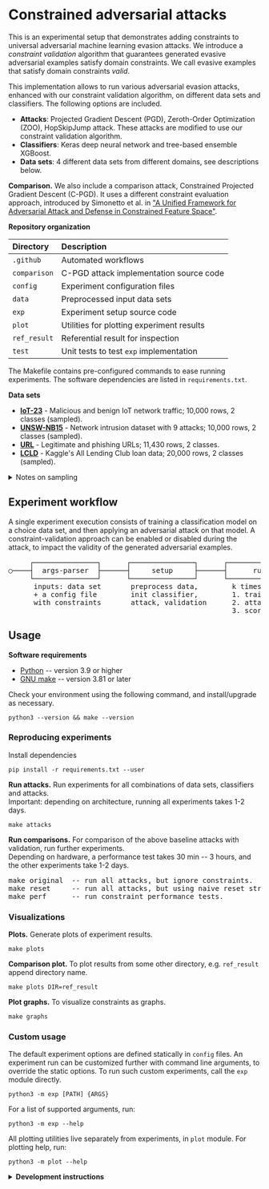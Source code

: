 # Constrained adversarial attacks

This is an experimental setup that demonstrates adding constraints to universal adversarial machine learning evasion attacks.
We introduce a _constraint validation_ algorithm that guarantees generated evasive adversarial examples satisfy domain constraints.
We call evasive examples that satisfy domain constraints _valid_.

This implementation allows to run various adversarial evasion attacks, enhanced with our constraint validation algorithm, on different data sets and classifiers.
The following options are included.

- **Attacks**: Projected Gradient Descent (PGD), Zeroth-Order Optimization (ZOO), HopSkipJump attack. These attacks are modified to use our constraint validation algorithm.
- **Classifiers**: Keras deep neural network and tree-based ensemble XGBoost.
- **Data sets**: 4 different data sets from different domains, see descriptions below.

**Comparison.** We also include a comparison attack, Constrained Projected Gradient Descent (C-PGD).
It uses a different constraint evaluation approach, introduced by Simonetto et al. in ["A Unified Framework for Adversarial Attack and Defense in Constrained Feature Space"](https://arxiv.org/abs/2112.01156).

**Repository organization**

| Directory    | Description                               |
|:-------------|:------------------------------------------|
| `.github`    | Automated workflows                       |
| `comparison` | C-PGD attack implementation source code   |
| `config`     | Experiment configuration files            |
| `data`       | Preprocessed input data sets              |
| `exp`        | Experiment setup source code              |
| `plot`       | Utilities for plotting experiment results |
| `ref_result` | Referential result for inspection         |
| `test`       | Unit tests to test `exp` implementation   |

The Makefile contains pre-configured commands to ease running experiments.
The software dependencies are listed in `requirements.txt`.

**Data sets**

- [**IoT-23**](https://doi.org/10.5281/zenodo.4743746) - Malicious and benign IoT network traffic; 10,000 rows, 2 classes (sampled).
- [**UNSW-NB15**](https://doi.org/10.1109/MilCIS.2015.7348942) - Network intrusion dataset with 9 attacks; 10,000 rows, 2 classes (sampled). 
- [**URL**](https://doi.org/10.1016/j.engappai.2021.104347) - Legitimate and phishing URLs; 11,430 rows, 2 classes.
- [**LCLD**](https://www.kaggle.com/datasets/wordsforthewise/lending-club) - Kaggle's All Lending Club loan data; 20,000 rows, 2 classes (sampled).

<details>
<summary>Notes on sampling</summary>
All data sets have an equal 50/50 class distribution.
The sampled data sets were generated by random sampling, without replacement, to obtain equal class distribution using Weka's supervised instance <a href="https://waikato.github.io/weka-blog/posts/2019-01-30-sampling/" target="_blank">SpreadSubsample</a>.
</details>

## Experiment workflow

A single experiment execution consists of training a classification model on a choice data set, and then applying an adversarial attack on  that model. 
A constraint-validation approach can be enabled or disabled during the attack, to impact the validity of the generated adversarial examples.

<pre>
     ┌───────────────┐      ┌───────────────┐      ┌───────────────┐      ┌───────────────┐ 
○────┤  args-parser  ├──────┤     setup     ├──────┤      run      ├──────┤      end      ├────◎
     └───────────────┘      └───────────────┘      └───────────────┘      └───────────────┘
      inputs: data set       preprocess data,        k times:               write result
      + a config file        init classifier,        1. train model      
      with constraints       attack, validation      2. attack
                                                     3. score
</pre>

## Usage

**Software requirements**

* [Python](https://www.python.org/downloads/) -- version 3.9 or higher
* [GNU make](https://www.gnu.org/software/make/manual/make.html) -- version 3.81 or later

Check your environment using the following command, and install/upgrade as necessary.

```
python3 --version && make --version
```

### Reproducing experiments

Install dependencies

```
pip install -r requirements.txt --user
```

**Run attacks.** Run experiments for all combinations of data sets, classifiers and attacks.       
Important: depending on architecture, running all experiments takes 1-2 days.

```
make attacks
```

**Run comparisons.** For comparison of the above baseline attacks with validation, run further experiments.      
Depending on hardware, a performance test takes 30 min -- 3 hours, and the other experiments take 1-2 days.

<pre>
make original  -- run all attacks, but ignore constraints.
make reset     -- run all attacks, but using naive reset strategy.
make perf      -- run constraint performance tests. 
</pre>

### Visualizations

**Plots.** Generate plots of experiment results.

```
make plots
```

**Comparison plot.** To plot results from some other directory, e.g. `ref_result` append directory name.

```
make plots DIR=ref_result
```

**Plot graphs.** To visualize constraints as graphs.

```
make graphs
```

### Custom usage

The default experiment options are defined statically in `config` files.
An experiment run can be customized further with command line arguments, to override the static options.
To run such custom experiments, call the `exp` module directly.

```
python3 -m exp [PATH] {ARGS}
```

For a list of supported arguments, run:

```
python3 -m exp --help
```

All plotting utilities live separately from experiments, in `plot` module.
For plotting help, run:

```
python3 -m plot --help
```


<details>
<summary>
  <strong>Development instructions</strong>
</summary>

<br/>First install all dev dependencies:

```
pip install -r requirements-dev.txt
```

Available code quality checks

<pre>
make test    -- Run unit tests
make lint    -- Run linter
make dev     -- Test and lint, all at once
</pre>
</details>

